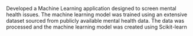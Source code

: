 Developed a Machine Learning application designed to screen mental health issues. The machine learning model was
trained using an extensive dataset sourced from publicly available mental health data. The data was processed and the
machine learning model was created using Scikit-learn
